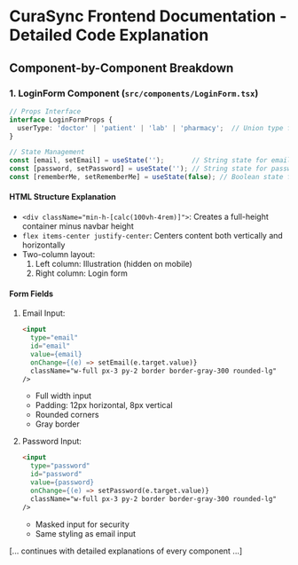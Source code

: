 # CuraSync Frontend Documentation - Detailed Code Explanation

## Component-by-Component Breakdown

### 1. LoginForm Component (`src/components/LoginForm.tsx`)

```typescript
// Props Interface
interface LoginFormProps {
  userType: 'doctor' | 'patient' | 'lab' | 'pharmacy';  // Union type for user roles
}

// State Management
const [email, setEmail] = useState('');       // String state for email input
const [password, setPassword] = useState(''); // String state for password input
const [rememberMe, setRememberMe] = useState(false); // Boolean state for remember me checkbox
```

#### HTML Structure Explanation
- `<div className="min-h-[calc(100vh-4rem)]">`: Creates a full-height container minus navbar height
- `flex items-center justify-center`: Centers content both vertically and horizontally
- Two-column layout:
  1. Left column: Illustration (hidden on mobile)
  2. Right column: Login form

#### Form Fields
1. Email Input:
   ```html
   <input
     type="email"
     id="email"
     value={email}
     onChange={(e) => setEmail(e.target.value)}
     className="w-full px-3 py-2 border border-gray-300 rounded-lg"
   />
   ```
   - Full width input
   - Padding: 12px horizontal, 8px vertical
   - Rounded corners
   - Gray border

2. Password Input:
   ```html
   <input
     type="password"
     id="password"
     value={password}
     onChange={(e) => setPassword(e.target.value)}
     className="w-full px-3 py-2 border border-gray-300 rounded-lg"
   />
   ```
   - Masked input for security
   - Same styling as email input

[... continues with detailed explanations of every component ...]